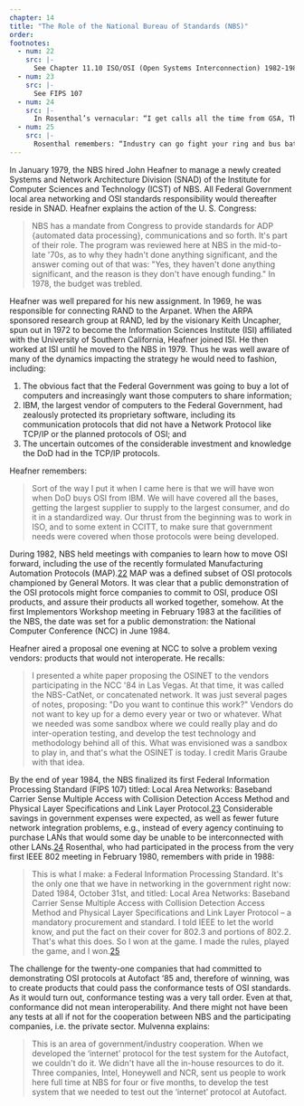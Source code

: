 ```yaml
---
chapter: 14
title: "The Role of the National Bureau of Standards (NBS)"
order: 
footnotes:
  - num: 22
    src: |-
      See Chapter 11.10 ISO/OSI (Open Systems Interconnection) 1982-1983. Rosenthal remembers: “Now, here's what happened. In order to pull this off, we had to get some agreements. That's the key word, 'agreements.' We had to get the people highest up in these organizations to commit resources. We had to get a commitment of the CEOs, somebody with signature authority, had to be able to say: "Here's the check, you make it happen. Pull out all the stops. OSI is important. Make it happen." We had to get the technical people to ask the question: "Make what happen?" We had to say: "Make this happen," and we had to lay it out for them. They came back to us immediately and said: "There's too many options here." A DEC guy says: "I'm going to implement it this way, and the IBM guy's going to implement it that way, and we're at different altitudes. Why don't we go to the National Bureau of Standards, where we can all be peaceful, sit around the table, our techie guys can sit around and talk to each other without all the fears that you might have," non-disclosure and all that stuff, we can deal with that here at NBS, "let's ask the Bureau of Standards, good solid government agency with a good, strong reputation, if they'll do that for us." So industry came to the Bureau of Standards and said: "Please help us. Put together a workshop that looks like a big umbrella where out techies can get together, roll up their sleeves, and agree on what it is we'll implement." And we said: "That's a good idea.”
  - num: 23
    src: |-
      See FIPS 107
  - num: 24
    src: |-
      In Rosenthal’s vernacular: “I get calls all the time from GSA, The Government Services Administration, saying: “What is this FIPS 107?” And I say: “It’s this Technology,” and people say : “Great.” Anyone in the government can buy products without all the paperwork and shenanigans. They say: “Buy something that FIPS 107,” and it makes life very easy for ADP managers all over the government.
  - num: 25
    src: |-
      Rosenthal remembers: “Industry can go fight your ring and bus battles until you're blue in the face. We do not care anymore. We got what we wanted out of it. Let us move on to a richer set of problems: What's happening at the upper layers of OSI?”
---
```


In January 1979, the NBS hired John Heafner to manage a newly created Systems and Network Architecture Division (SNAD) of the Institute for Computer Sciences and Technology (ICST) of NBS. All Federal Government local area networking and OSI standards responsibility would thereafter reside in SNAD. Heafner explains the action of the U. S. Congress:

>NBS has a mandate from Congress to provide standards for ADP {automated data processing}, communications and so forth. It's part of their role. The program was reviewed here at NBS in the mid-to-late '70s, as to why they hadn't done anything significant, and the answer coming out of that was: "Yes, they haven't done anything significant, and the reason is they don't have enough funding." In 1978, the budget was trebled.

Heafner was well prepared for his new assignment. In 1969, he was responsible for connecting RAND to the Arpanet. When the ARPA sponsored research group at RAND, led by the visionary Keith Uncapher, spun out in 1972 to become the Information Sciences Institute (ISI) affiliated with the University of Southern California, Heafner joined ISI. He then worked at ISI until he moved to the NBS in 1979. Thus he was well aware of many of the dynamics impacting the strategy he would need to fashion, including:

1. The obvious fact that the Federal Government was going to buy a lot of computers and increasingly want those computers to share information;
2. IBM, the largest vendor of computers to the Federal Government, had zealously protected its proprietary software, including its communication protocols that did not have a Network Protocol like TCP/IP or the planned protocols of OSI; and
3. The uncertain outcomes of the considerable investment and knowledge the DoD had in the TCP/IP protocols.

Heafner remembers:

>Sort of the way I put it when I came here is that we will have won when DoD buys OSI from IBM. We will have covered all the bases, getting the largest supplier to supply to the largest consumer, and do it in a standardized way. Our thrust from the beginning was to work in ISO, and to some extent in CCITT, to make sure that government needs were covered when those protocols were being developed.

During 1982, NBS held meetings with companies to learn how to move OSI forward, including the use of the recently formulated Manufacturing Automation Protocols (MAP).<a name="fnloc22" href="#fn22">22</a>  MAP was a defined subset of OSI protocols championed by General Motors. It was clear that a public demonstration of the OSI protocols might force companies to commit to OSI, produce OSI products, and assure their products all worked together, somehow. At the first Implementors Workshop meeting in February 1983 at the facilities of the NBS, the date was set for a public demonstration: the National Computer Conference (NCC) in June 1984.

Heafner aired a proposal one evening at NCC to solve a problem vexing vendors: products that would not interoperate. He recalls:

>I presented a white paper proposing the OSINET to the vendors participating in the NCC '84 in Las Vegas. At that time, it was called the NBS-CatNet, or concatenated network. It was just several pages of notes, proposing: "Do you want to continue this work?" Vendors do not want to key up for a demo every year or two or whatever. What we needed was some sandbox where we could really play and do inter-operation testing, and develop the test technology and methodology behind all of this. What was envisioned was a sandbox to play in, and that's what the OSINET is today. I credit Maris Graube with that idea.

By the end of year 1984, the NBS finalized its first Federal Information Processing Standard (FIPS 107) titled: Local Area Networks: Baseband Carrier Sense Multiple Access with Collision Detection Access Method and Physical Layer Specifications and Link Layer Protocol.<a name="fnloc23" href="#fn23">23</a>  Considerable savings in government expenses were expected, as well as fewer future network integration problems, e.g., instead of every agency continuing to purchase LANs that would some day be unable to be interconnected with other LANs.<a name="fnloc24" href="#fn24">24</a>  Rosenthal, who had participated in the process from the very first IEEE 802 meeting in February 1980, remembers with pride in 1988:

>This is what I make: a Federal Information Processing Standard. It's the only one that we have in networking in the government right now: Dated 1984, October 31st, and titled: Local Area Networks: Baseband Carrier Sense Multiple Access with Collision Detection Access Method and Physical Layer Specifications and Link Layer Protocol – a mandatory procurement and standard. I told IEEE to let the world know, and put the fact on their cover for 802.3 and portions of 802.2. That's what this does. So I won at the game. I made the rules, played the game, and I won.<a name="fnloc25" href="#fn25">25</a>

The challenge for the twenty-one companies that had committed to demonstrating OSI protocols at Autofact ‘85 and, therefore of winning, was to create products that could pass the conformance tests of OSI standards. As it would turn out, conformance testing was a very tall order. Even at that, conformance did not mean interoperability. And there might not have been any tests at all if not for the cooperation between NBS and the participating companies, i.e. the private sector. Mulvenna explains:

>This is an area of government/industry cooperation. When we developed the ‘internet’ protocol for the test system for the Autofact, we couldn't do it. We didn't have all the in-house resources to do it. Three companies, Intel, Honeywell and NCR, sent us people to work here full time at NBS for four or five months, to develop the test system that we needed to test out the ‘internet’ protocol at Autofact.
